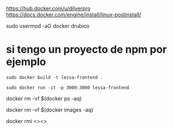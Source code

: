 
https://hub.docker.com/u/dilverpro
https://docs.docker.com/engine/install/linux-postinstall/

sudo usermod -aG docker drubico

# si tengo un proyecto de npm por ejemplo 
```
sudo docker build -t lessa-frontend .

sudo docker run -it -p 3000:3000 lessa-frontend
```

docker rm -vf $(docker ps -aq)

docker rm -vf $(docker images -aq)

docker rmi <<name>><<or id>>
